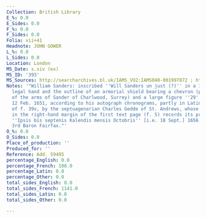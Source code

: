 ```yaml
---
Collection: British Library
E_%: 0.0
E_Sides: 0.0
F_%: 0.0
F_Sides: 0.0
Folia: vii+41
Headnote: JOHN GOWER
L_%: 0.0
L_Sides: 0.0
Location: London
MS_Date: s.xiv (ex)
MS_ID: '393'
MS_Sources: http://searcharchives.bl.uk/IAMS_VU2:IAMS040-001997872 ; https://www.bl.uk/catalogues/illuminatedmanuscripts/record.asp?MSID=7871&CollID=27&NStart=59495
Notes: '"William Sanders: inscribed ''Will Sanders un just (?)'' in a 16th-century
  legal hand and the outline of an armorial shield bearing a chevron (possibly part
  of the arms of Sander of Charlwood, Surrey) and a large figure ''29'' (f. 41)" "Owned,
  12 Feb. 1651, according to his autograph chronograms, partly in Latin , at the foot
  of f. 39v, by the septuagenarian Charles Gedde of St. Andrews, whose triple chronogram
  in the right-hand margin of the first text page (f. 5) records its presentation
  ''Ipsis bis septenis Kalendis mensis Octobris'' [i.e. 18 Sept.] 1656, to Thomas,
  3rd Baron Fairfax."'
O_%: 0.0
O_Sides: 0.0
Place_of_production: ''
Produced_for: ''
Reference: Add. 59495
percentage_English: 0.0
percentage_French: 100.0
percentage_Latin: 0.0
percentage_Other: 0.0
total_sides_English: 0.0
total_sides_French: 1141.0
total_sides_Latin: 0.0
total_sides_Other: 0.0

---
```

